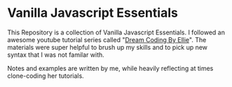 # Vanilla Javascript Essentials

This Repository is a collection of Vanilla Javascript Essentials.
I followed an awesome youtube tutorial series called "[Dream Coding By Ellie](https://www.youtube.com/channel/UC_4u-bXaba7yrRz_6x6kb_w)".
The materials were super helpful to brush up my skills and to pick up new syntax that I was not familar with.

Notes and examples are written by me, while heavily reflecting at times clone-coding her tutorials. 
